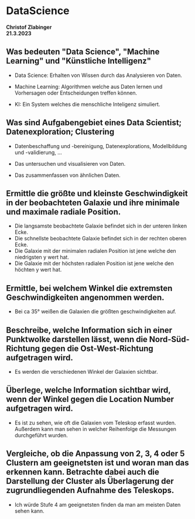 # DataScience

**Christof Zlabinger** <br>
**21.3.2023** <br>

## Was bedeuten "Data Science", "Machine Learning" und "Künstliche Intelligenz"

- Data Science: Erhalten von Wissen durch das Analysieren von Daten.

- Machine Learning: Algorithmen welche aus Daten lernen und Vorhersagen oder Entscheidungen treffen können. 

- KI: Ein System welches die menschliche Inteligenz simuliert.

## Was sind Aufgabengebiet eines Data Scientist; Datenexploration; Clustering

- Datenbeschaffung und -bereinigung, Datenexplorations, Modellbildung und -validierung, ...

- Das untersuchen und visualisieren von Daten.

- Das zusammenfassen von ähnlichen Daten. 

## Ermittle die größte und kleinste Geschwindigkeit in der beobachteten Galaxie und ihre minimale und maximale radiale Position.

- Die langsamste beobachtete Galaxie befindet sich in der unteren linken Ecke.
- Die schnellste beobachtete Galaxie befindet sich in der rechten oberen Ecke.
- Die Galaxie mit der minimalen radialen Position ist jene welche den niedrigsten y wert hat.
- Die Galaxie mit der höchsten radialen Position ist jene welche den höchten y wert hat.

## Ermittle, bei welchem Winkel die extremsten Geschwindigkeiten angenommen werden.

- Bei ca 35° weißen die Galaxien die größten geschwindigkeiten auf.

## Beschreibe, welche Information sich in einer Punktwolke darstellen lässt, wenn die Nord-Süd-Richtung gegen die Ost-West-Richtung aufgetragen wird.

- Es werden die verschiedenen Winkel der Galaxien sichtbar.

## Überlege, welche Information sichtbar wird, wenn der Winkel gegen die Location Number aufgetragen wird.

- Es ist zu sehen, wie oft die Galaxien vom Teleskop erfasst wurden. Außerdem kann man sehen in welcher Reihenfolge die Messungen durchgeführt wurden. 

## Vergleiche, ob die Anpassung von 2, 3, 4 oder 5 Clustern am geeignetsten ist und woran man das erkennen kann. Betrachte dabei auch die Darstellung der Cluster als Überlagerung der zugrundliegenden Aufnahme des Teleskops.

- Ich würde Stufe 4 am geeignetsten finden da man am meisten Daten sehen kann. 
